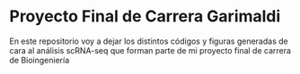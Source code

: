 # Proyecto Final de Carrera Garimaldi

En este repositorio voy a dejar los distintos códigos y figuras generadas de cara al análisis scRNA-seq que forman parte de mi proyecto final de carrera de Bioingeniería

